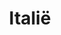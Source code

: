 ---
title: "Italië"
introtext: "Italië is een land waar je voor vrijwel iedere soort vakantie terecht kan: van zon- tot skivakantie, en van stedentrip tot kampeertrip. Het hele jaar door is Italië een populaire vakantiebestemming. De Alpen vormen een perfect skigebied tijdens de wintermaanden, maar ook een bezoekje aan de kerstmarkten in Turijn kunnen niet ontbreken in december."
introimage: "https://lh3.googleusercontent.com/zBF0pWCTVLreuUIjvbfIiOE36sx7rCIIvdP0Osm7tSY0UGucX7JK1MWmQ8qiZXcEoXNO1EQHLYcihD4frmcAaTqnclYkNB2L0QBcunK9HNH-1g8uBftHwSEQaBkwErVuBd0QrtFghA=w800"
surface: "301.000"
inhabitants: "60.600.000"
rate: "1"
valuta: "euro"
main_text: "In de zomer reizen veel toeristen af naar het noordelijk gelegen Gardameer, Comomeer en Lago Maggiore. In het zuiden van Italië vind je regio’s die nog weinig toeristisch zijn, en natuurlijk het prachtige Sicilië! Lekker eten en drinken, cultuur snuiven, zonnebaden of skiën, Italië biedt voor ieder wat wils. Viva la dolce vita!"
fact_one_text: ""
fact_two_text: ""
bigmac_index: "€ 3,13"
images: "https://lh3.googleusercontent.com/vJI8rLKF8JCYvC0Q-9q6FE2WgRQYDItveKhHNChMtjegUoLVYYYkiiDKvQWveQir4Pk_HXfM0w1TO8RXAxvjAKnZlIBLnE0LlCv_kQ6Y6dzpEpm93FoUWf-I-hohcMwesBYU_CGjow=w800|https://lh3.googleusercontent.com/IlWl76xqA6RC1IU3pYu9jM04wxPY484S-dEzRSljU_1QWG2qksMWVY8zmNR0y15p8XJJLokXRI-j4a-NRNlW-jZq-83jpsbmiTk6cKq629cB536AOr7w8xNfoHW4rSfWy4y-nyYVmw=w800|https://lh3.googleusercontent.com/NwKMFTgs_aPPYG_DQFQLPGP_39ofEb-G7cPgfecTmTAIYRwdQLgZm7JyeIhbFWA5f8K3gt2xArp9vOeppHhisrmHOfwIYz0aUJCKzSyDXEL57LR6q7OR8bLqgVPc3spu1zHQRTSwng=w800|https://lh3.googleusercontent.com/OPj08UmcZk_nIItyu6dycTnDzwmXI9e3wcV_qqQvMnLsyU-IUs03CLJbEwc9EBMWH55TjdSbmVCDNGgtqcDvEJqnpqfc4Qo4SoU6C27MBSDKZQcAaVT61F6nY8j1QrqB5t6rRXoBbA=w800"
flight_button_title: "Check vluchtprijzen Italië"
flight_button_url: "https://lt45.net/c/?si=11986&li=1528136&wi=335922&ws=&dl=transport%2Fflights%2Fnl%2Fit%2F%3Flocale%3Dnl-NL%26currency%3DEUR%26market%3DNL"
inspiration_url: "https://partner.bol.com/click/click?p=2&t=url&s=1025999&f=TXL&url=https%3A%2F%2Fwww.bol.com%2Fnl%2Ff%2Flonely-planet-italy%2F9200000023015108%2F&name=Lonely%20Planet%20Italy%2C%20Lonely%20Planet"
country_code: "it"
hotels_url: "https://www.booking.com/country/it.nl.html?aid=1837623"
continent: "Europa"
---